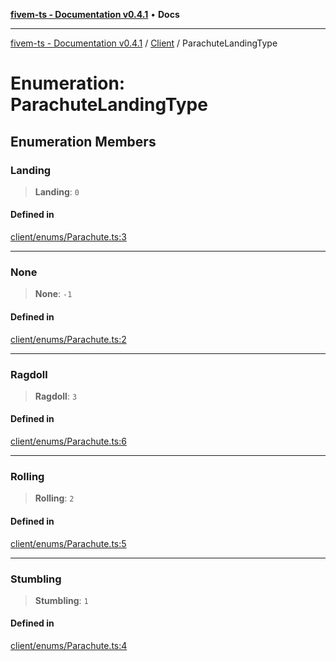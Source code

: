 [**fivem-ts - Documentation v0.4.1**](../../../README.md) • **Docs**

***

[fivem-ts - Documentation v0.4.1](../../../README.md) / [Client](../README.md) / ParachuteLandingType

# Enumeration: ParachuteLandingType

## Enumeration Members

### Landing

> **Landing**: `0`

#### Defined in

[client/enums/Parachute.ts:3](https://github.com/Purpose-Dev/fivem-ts/blob/main/src/client/enums/Parachute.ts#L3)

***

### None

> **None**: `-1`

#### Defined in

[client/enums/Parachute.ts:2](https://github.com/Purpose-Dev/fivem-ts/blob/main/src/client/enums/Parachute.ts#L2)

***

### Ragdoll

> **Ragdoll**: `3`

#### Defined in

[client/enums/Parachute.ts:6](https://github.com/Purpose-Dev/fivem-ts/blob/main/src/client/enums/Parachute.ts#L6)

***

### Rolling

> **Rolling**: `2`

#### Defined in

[client/enums/Parachute.ts:5](https://github.com/Purpose-Dev/fivem-ts/blob/main/src/client/enums/Parachute.ts#L5)

***

### Stumbling

> **Stumbling**: `1`

#### Defined in

[client/enums/Parachute.ts:4](https://github.com/Purpose-Dev/fivem-ts/blob/main/src/client/enums/Parachute.ts#L4)
